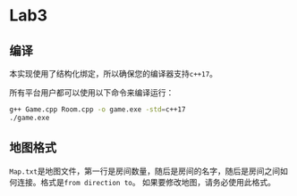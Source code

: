 # Lab3

## 编译

本实现使用了结构化绑定，所以确保您的编译器支持`c++17`。

所有平台用户都可以使用以下命令来编译运行：

```sh
g++ Game.cpp Room.cpp -o game.exe -std=c++17
./game.exe
```

## 地图格式

`Map.txt`是地图文件，第一行是房间数量，随后是房间的名字，随后是房间之间如何连接。格式是`from direction to`。
如果要修改地图，请务必使用此格式。
